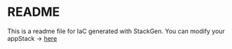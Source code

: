 # README
This is a readme file for IaC generated with StackGen.
You can modify your appStack -> [here](http://main.dev.stackgen.com/appstacks/f929a715-1fc1-4012-8977-953fb981be7b)
